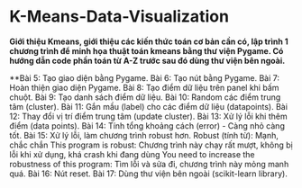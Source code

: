 # K-Means-Data-Visualization
**Giới thiệu Kmeans, giới thiệu các kiến thức toán cơ bản cần có, lập trình 1 chương trình để minh họa thuật toán kmeans bằng thư viện Pygame.
Có hướng dẫn code phần toán từ A-Z trước sau đó dùng thư viện bên ngoài.**

**Bài 5: Tạo giao diện bằng Pygame.
Bài 6: Tạo nút bằng Pygame.
Bài 7: Hoàn thiện giao diện Pygame.
Bài 8: Tạo điểm dữ liệu trên panel khi bấm chuột.
Bài 9: Tạo danh sách điểm dữ liệu.
Bài 10: Random các điểm trung tâm (cluster).
Bài 11: Gắn mầu (label) cho các điểm dữ liệu (datapoints).
Bài 12: Thay đổi vị trí điểm trung tâm (update cluster).
Bài 13: Xử lý lỗi khi thêm điểm (data points).
Bài 14: Tính tổng khoảng cách (error) - Càng nhỏ càng tốt.
Bài 15: Xử lý lỗi, làm chương trình robust hơn.
 Robust (tính từ): Mạnh, chắc chắn
This program is robust: Chương trình này chạy rất mượt, không bị lỗi khi xử dụng, khá crash khi đang dùng
You need to increase the robustness of this program: Tìm lỗi và sửa đi, chương trình này mỏng manh quá.
Bài 16: Nút reset.
Bài 17: Dùng thư viện bên ngoài (scikit-learn library).








